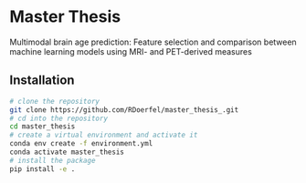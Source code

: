 # Master Thesis
Multimodal brain age prediction: Feature selection and comparison between machine learning models using MRI- and PET-derived measures

## Installation
```bash
# clone the repository
git clone https://github.com/RDoerfel/master_thesis_.git
# cd into the repository
cd master_thesis
# create a virtual environment and activate it
conda env create -f environment.yml 
conda activate master_thesis
# install the package
pip install -e .
```
